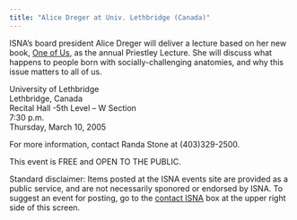 ```yaml
---
title: "Alice Dreger at Univ. Lethbridge (Canada)"
---
```


<p><span class="caps">ISNA</span>&#8217;s board president Alice Dreger will deliver a lecture based on her new book, <a href="/oneofus">One of Us</a>, as the annual Priestley Lecture. She will discuss what happens to people born with socially-challenging anatomies, and why this issue matters to all of us.  </p>

<p>University of Lethbridge  <br />
Lethbridge, Canada  <br />
Recital Hall -5th Level &#8211; W Section  <br />
7:30 p.m.  <br />
Thursday, March 10, 2005  </p>

<p>For more information, contact Randa Stone at (403)329-2500.  </p>

<p>This event is <span class="caps">FREE</span> and <span class="caps">OPEN</span> TO <span class="caps">THE</span> <span class="caps">PUBLIC</span>.  </p>

<p>Standard disclaimer: Items posted at the <span class="caps">ISNA</span> events site are provided as a public service, and are not necessarily sponored or endorsed by <span class="caps">ISNA</span>. To suggest an event for posting, go to the <a href="/about/contact">contact <span class="caps">ISNA</span></a> box at the upper right side of this screen.</p>
